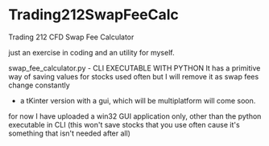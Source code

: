 # Trading212SwapFeeCalc
Trading 212 CFD Swap Fee Calculator

just an exercise in coding and an utility for myself.




swap_fee_calculator.py - CLI EXECUTABLE WITH PYTHON 
It has a primitive way of saving values for stocks used often but I will remove 
it as swap fees change constantly
- a tKinter version with a gui, which will be multiplatform will come soon.

for now I have uploaded a win32 GUI application only, other than the python
 executable in CLI (this won't save stocks that you use often cause it's something that isn't needed after all) 

